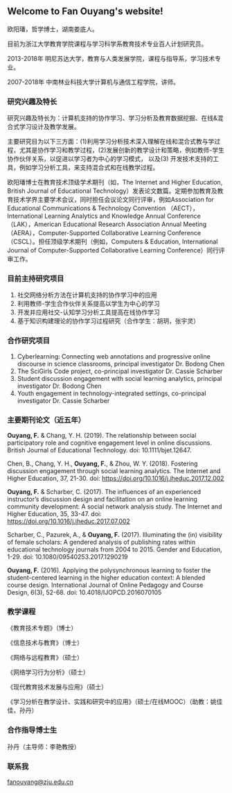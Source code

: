 ## Welcome to Fan Ouyang's website!

欧阳璠，哲学博士，湖南娄底人。

目前为浙江大学教育学院课程与学习科学系教育技术专业百人计划研究员。

2013-2018年 明尼苏达大学，教育与人类发展学院，课程与指导系，学习技术专业。

2007-2018年 中南林业科技大学计算机与通信工程学院，讲师。

### 研究兴趣及特长
研究兴趣及特长为：计算机支持的协作学习、学习分析及教育数据挖掘、在线&混合式学习设计及教学发展。

主要研究目为以下三方面：(1)利用学习分析技术深入理解在线和混合式教与学过程，尤其是协作学习和教学过程，(2)发展创新的教学设计和策略，例如教师-学生协作伙伴关系，以促进以学习者为中心的学习模式， 以及(3) 开发技术支持的工具，例如学习分析工具，来支持混合式和在线教学过程。

欧阳璠博士在教育技术顶级学术期刊（如，The Internet and Higher Education, British Journal of Educational Technology）发表论文数篇。定期参加教育及教育技术学界主要学术会议，同时担任会议论文同行评审，例如Association for Educational Communications & Technology Convention （AECT），International Learning Analytics and Knowledge Annual Conference （LAK），American Educational Research Association Annual Meeting （AERA），Computer-Supported Collaborative Learning Conference （CSCL）。担任顶级学术期刊（例如，Computers & Education, International Journal of Computer-Supported Collaborative Learning Conference）同行评审工作。

### 目前主持研究项目
1. 社交网络分析方法在计算机支持的协作学习中的应用
2. 利用教师-学生合作伙伴关系提高以学生为中心的学习
3. 开发并应用社交-认知学习分析工具提高在线协作学习
4. 基于知识构建理论的协作学习过程研究（合作学生：胡玥，张宇灵）

### 合作研究项目
1. Cyberlearning: Connecting web annotations and progressive online discourse in science classrooms, principal investigator Dr. Bodong Chen
2. The SciGirls Code project, co-principal investigator Dr. Cassie Scharber
3. Student discussion engagement with social learning analytics, principal investigator Dr. Bodong Chen
4. Youth engagement in technology-integrated settings, co-principal investigator Dr. Cassie Scharber

### 主要期刊论文（近五年）
**Ouyang, F.** & Chang, Y. H. (2019). The relationship between social participatory role and cognitive engagement level in online discussions. British Journal of Educational Technology. doi: 10.1111/bjet.12647.

Chen, B., Chang, Y. H., **Ouyang, F.**, & Zhou, W. Y. (2018). Fostering discussion engagement through social learning analytics. The Internet and Higher Education, 37, 21-30. doi: https://doi.org/10.1016/j.iheduc.2017.12.002

**Ouyang, F.** & Scharber, C. (2017). The influences of an experienced instructor’s discussion design and facilitation on an online learning community development: A social network analysis study. The Internet and Higher Education, 35, 33-47. doi: https://doi.org/10.1016/j.iheduc.2017.07.002

Scharber, C., Pazurek, A., & **Ouyang, F.** (2017). Illuminating the (in) visibility of female scholars: A gendered analysis of publishing rates within educational technology journals from 2004 to 2015. Gender and Education, 1-29. doi: 10.1080/09540253.2017.1290219

**Ouyang, F.** (2016). Applying the polysynchronous learning to foster the student-centered learning in the higher education context: A blended course design. International Journal of Online Pedagogy and Course Design, 6(3), 52-68. doi: 10.4018/IJOPCD.2016070105


### 教学课程
《教育技术专题》（博士）

《信息技术与教育》（博士）

《网络与远程教育》（硕士）

《网络学习行为分析》（硕士）

《现代教育技术发展与应用》（硕士）

《学习分析在教学设计、实践和研究中的应用》（硕士/在线MOOC）（助教：姚佳佳，孙丹）

### 合作指导博士生
孙丹（主导师：李艳教授）

### 联系我
fanouyang@zju.edu.cn
